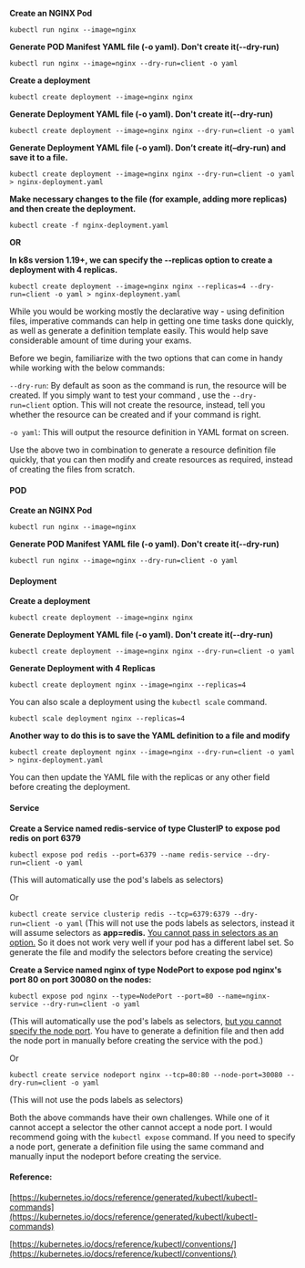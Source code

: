 **Create an NGINX Pod**

`kubectl run nginx --image=nginx`

**Generate POD Manifest YAML file (-o yaml). Don't create it(--dry-run)**

`kubectl run nginx --image=nginx --dry-run=client -o yaml`

**Create a deployment**

`kubectl create deployment --image=nginx nginx`

**Generate Deployment YAML file (-o yaml). Don't create it(--dry-run)**

`kubectl create deployment --image=nginx nginx --dry-run=client -o yaml`

**Generate Deployment YAML file (-o yaml). Don’t create it(–dry-run) and save it to a file.**

`kubectl create deployment --image=nginx nginx --dry-run=client -o yaml > nginx-deployment.yaml`

**Make necessary changes to the file (for example, adding more replicas) and then create the deployment.**

`kubectl create -f nginx-deployment.yaml`

**OR**

**In k8s version 1.19+, we can specify the --replicas option to create a deployment with 4 replicas.**

`kubectl create deployment --image=nginx nginx --replicas=4 --dry-run=client -o yaml > nginx-deployment.yaml`

While you would be working mostly the declarative way - using definition files, imperative commands can help in getting one time tasks done quickly, as well as generate a definition template easily. This would help save considerable amount of time during your exams.

Before we begin, familiarize with the two options that can come in handy while working with the below commands:

`--dry-run`: By default as soon as the command is run, the resource will be created. If you simply want to test your command , use the `--dry-run=client` option. This will not create the resource, instead, tell you whether the resource can be created and if your command is right.

`-o yaml`: This will output the resource definition in YAML format on screen.

  

Use the above two in combination to generate a resource definition file quickly, that you can then modify and create resources as required, instead of creating the files from scratch.

  

#### POD

**Create an NGINX Pod**

`kubectl run nginx --image=nginx`

  

**Generate POD Manifest YAML file (-o yaml). Don't create it(--dry-run)**

`kubectl run nginx --image=nginx --dry-run=client -o yaml`

  

#### Deployment

**Create a deployment**

`kubectl create deployment --image=nginx nginx`

  

**Generate Deployment YAML file (-o yaml). Don't create it(--dry-run)**

`kubectl create deployment --image=nginx nginx --dry-run=client -o yaml`

  

**Generate Deployment with 4 Replicas**

`kubectl create deployment nginx --image=nginx --replicas=4`

  

You can also scale a deployment using the `kubectl scale` command.

`kubectl scale deployment nginx --replicas=4`

**Another way to do this is to save the YAML definition to a file and modify**

`kubectl create deployment nginx --image=nginx --dry-run=client -o yaml > nginx-deployment.yaml`

  

You can then update the YAML file with the replicas or any other field before creating the deployment.

  

#### Service

**Create a Service named redis-service of type ClusterIP to expose pod redis on port 6379**

`kubectl expose pod redis --port=6379 --name redis-service --dry-run=client -o yaml`

(This will automatically use the pod's labels as selectors)

Or

`kubectl create service clusterip redis --tcp=6379:6379 --dry-run=client -o yaml` (This will not use the pods labels as selectors, instead it will assume selectors as **app=redis.** [You cannot pass in selectors as an option.](https://github.com/kubernetes/kubernetes/issues/46191) So it does not work very well if your pod has a different label set. So generate the file and modify the selectors before creating the service)

  

**Create a Service named nginx of type NodePort to expose pod nginx's port 80 on port 30080 on the nodes:**

`kubectl expose pod nginx --type=NodePort --port=80 --name=nginx-service --dry-run=client -o yaml`

(This will automatically use the pod's labels as selectors, [but you cannot specify the node port](https://github.com/kubernetes/kubernetes/issues/25478). You have to generate a definition file and then add the node port in manually before creating the service with the pod.)

Or

`kubectl create service nodeport nginx --tcp=80:80 --node-port=30080 --dry-run=client -o yaml`

(This will not use the pods labels as selectors)

Both the above commands have their own challenges. While one of it cannot accept a selector the other cannot accept a node port. I would recommend going with the `kubectl expose` command. If you need to specify a node port, generate a definition file using the same command and manually input the nodeport before creating the service.

#### **Reference:**

[https://kubernetes.io/docs/reference/generated/kubectl/kubectl-commands](https://kubernetes.io/docs/reference/generated/kubectl/kubectl-commands)

[https://kubernetes.io/docs/reference/kubectl/conventions/](https://kubernetes.io/docs/reference/kubectl/conventions/)